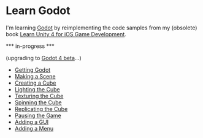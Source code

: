 # Learn Godot

I'm learning [Godot](http://godotengine.org/) by reimplementing the code samples from my (obsolete) book [Learn Unity 4 for iOS Game Development](https://github.com/technicat/learnunity).

*** in-progress ***

(upgrading to [Godot 4 beta](https://godotengine.org/article/dev-snapshot-godot-4-0-beta-1)...)

- [Getting Godot](chapter01/README.md)
- [Making a Scene](chapter02/README.md)
- [Creating a Cube](chapter03/README.md)
- [Lighting the Cube](chapter04/README.md)
- [Texturing the Cube](chapter05/README.md)
- [Spinning the Cube](chapter06/README.md)
- [Replicating the Cube](chapter07/README.md)
- [Pausing the Game](chapter08/README.md)
- [Adding a GUI](chapter09/README.md)
- [Adding a Menu](chapter10/README.md)
